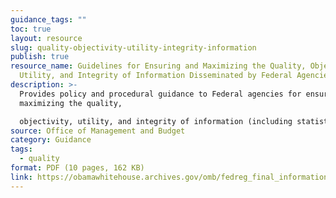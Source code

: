 ```yaml
---
guidance_tags: ""
toc: true
layout: resource
slug: quality-objectivity-utility-integrity-information
publish: true
resource_name: Guidelines for Ensuring and Maximizing the Quality, Objectivity,
  Utility, and Integrity of Information Disseminated by Federal Agencies
description: >-
  Provides policy and procedural guidance to Federal agencies for ensuring and
  maximizing the quality,

  objectivity, utility, and integrity of information (including statistical information) disseminated by Federal agencies. Dated February 22, 2002. 
source: Office of Management and Budget
category: Guidance
tags:
  - quality
format: PDF (10 pages, 162 KB)
link: https://obamawhitehouse.archives.gov/omb/fedreg_final_information_quality_guidelines/
---
```

